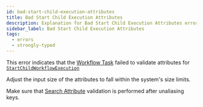 ```yaml
---
id: bad-start-child-execution-attributes
title: Bad Start Child Execution Attributes
description: Explanation for Bad Start Child Execution Attributes error message, and how to fix it.
sidebar_label: Bad Start Child Execution Attributes
tags:
  - errors
  - strongly-typed
---
```


This error indicates that the [Workflow Task](/concepts/what-is-a-workflow-task) failed to validate attributes for [`StartChildWorkflowExecution`](/references/commands/#startchildworkflowexecution)

Adjust the input size of the attributes to fall within the system's size limits.

Make sure that [Search Attribute](/concepts/what-is-a-search-attribute) validation is performed after unaliasing keys.

